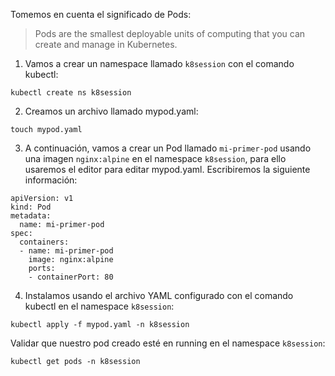 Tomemos en cuenta el significado de Pods:
> Pods are the smallest deployable units of computing that you can create and manage in Kubernetes.

1. Vamos a crear un namespace llamado `k8session` con el comando kubectl:

```exec
kubectl create ns k8session
```
2. Creamos un archivo llamado mypod.yaml:

```exec
touch mypod.yaml
```
3. A continuación, vamos a crear un Pod llamado `mi-primer-pod` usando una imagen `nginx:alpine` en el namespace `k8session`, para ello usaremos el editor para editar mypod.yaml.
Escribiremos la siguiente información:<br>

```text
apiVersion: v1
kind: Pod
metadata:
  name: mi-primer-pod
spec:
  containers:
  - name: mi-primer-pod
    image: nginx:alpine
    ports:
    - containerPort: 80
```
4. Instalamos usando el archivo YAML configurado con el comando kubectl en el namespace `k8session`:

```exec
kubectl apply -f mypod.yaml -n k8session
```

Validar que nuestro pod creado esté en running en el namespace `k8session`:

```{{exec}}
kubectl get pods -n k8session
```
